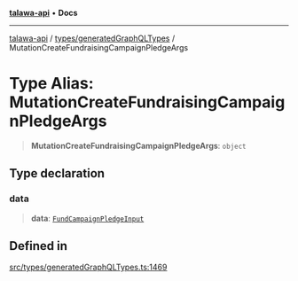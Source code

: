 [**talawa-api**](../../../README.md) • **Docs**

***

[talawa-api](../../../modules.md) / [types/generatedGraphQLTypes](../README.md) / MutationCreateFundraisingCampaignPledgeArgs

# Type Alias: MutationCreateFundraisingCampaignPledgeArgs

> **MutationCreateFundraisingCampaignPledgeArgs**: `object`

## Type declaration

### data

> **data**: [`FundCampaignPledgeInput`](FundCampaignPledgeInput.md)

## Defined in

[src/types/generatedGraphQLTypes.ts:1469](https://github.com/PalisadoesFoundation/talawa-api/blob/3bacbf38707ebd3e3e5f1bc5b4cc7aa3b2adc169/src/types/generatedGraphQLTypes.ts#L1469)
